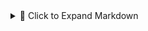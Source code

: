 <details> <summary>📄 Click to Expand Markdown</summary>
# Repository GitHub Actions and Secrets Overview

This document outlines the current GitHub Actions workflows across all repositories in the homelab ecosystem, along with the required GitHub Secrets for each.

_All remotes now use SSH instead of HTTPS to improve security and avoid credential prompts._

---

## 📁 Repository: `homelab-gitops-auditor`

**Workflows:**
- `Daily GitOps Audit` (PowerShell script)

**Secrets Required:**
- _None at this time_

**Notes:**
- Uses built-in `GITHUB_TOKEN` to commit audit reports.
- Will be extended to generate weekly summary reports and email notifications.
- Uses SSH for remote Git operations.

---

## 📁 Repository: `component-ab-gateway`

**Workflows:**
- `Weekly Sync with Upstream`

**Secrets Required:**
- `GH_TOKEN_ADMIN_AB_GATEWAY`: Fine-grained personal access token scoped to this fork, with `Contents: Read & Write`.

**Notes:**
- Keeps forked repository in sync with `AprilBrother/component-ab-gateway` weekly.
- Optionally extend to notify or summarize updates.
- Uses SSH for remote Git operations.

---

## 📁 Repository: `home-assistant-config`

**Workflows:**
- `YAML Lint` (runs on push/PR)

**Secrets Required:**
- _None_

**Notes:**
- Runs `yamllint` to validate configuration YAMLs.
- Consider adding schema or config validation in the future.
- Uses SSH for remote Git operations.

---

## 📁 Repository: `ESPHome`

**Workflows:**
- `Validate ESPHome YAML`

**Secrets Required:**
- _None_

**Notes:**
- Uses `esphome config` to check YAML for errors.
- Can be extended to compile firmware automatically.
- Uses SSH for remote Git operations.

---

## 📁 Repository: `Homelab`

**Workflows:**
- `Weekly Homelab Health Check`

**Secrets Required:**
- _None currently_

**Planned Extensions:**
- Central summary of audit results
- Project status dashboard
- Integration with external notifications (email, webhook)
- Uses SSH for remote Git operations.

---

## 📁 Repository: `halo`

**Workflows:**
- `Weekly Sync with Upstream`
- `Build and Release Halo EPD Firmware`

**Secrets Required:**
- `GH_TOKEN_ADMIN_HALO`: Fine-grained personal access token scoped to this fork, with `Contents: Read & Write`.

**Notes:**
- Original repository belongs to `yashmulgaonkar`.
- Forked to `festion/halo`.
- SSH remote updated:
  ```bash
  git remote set-url origin git@github.com:festion/halo.git
  git remote add upstream git@github.com:yashmulgaonkar/halo.git
  ```
- Keeps forked repository in sync with upstream weekly.
- Add `GH_TOKEN_ADMIN_HALO` secret to enable workflow push.

## 📁 Repository: `community-scripts/ProxmoxVE`

**Workflows:**
- _None configured locally_

**Secrets Required:**
- _None_

**Notes:**
- Third-party repository.
- Read-only access; push access denied.
- Local edits must be maintained in a fork for contributions.

---

## 🔐 Extended Secrets (Planned)

| Secret Name                | Purpose                                          | Scope                      |
|----------------------------|--------------------------------------------------|-----------------------------|
| `GH_TOKEN_ADMIN_AB_GATEWAY` | Push changes to `component-ab-gateway` fork     | `component-ab-gateway` repo|
| `EMAIL_USERNAME`          | Send audit summary emails                       | `homelab-gitops-auditor` (future) |
| `EMAIL_PASSWORD`          | SMTP auth token or app-specific password        | `homelab-gitops-auditor` (future) |
| `GH_TOKEN_ADMIN_HALO`      | Push changes to `halo` fork                     | `halo` repo                |
| `PAT_TOKEN`                | Create GitHub releases for firmware build       | `halo` repo                |


</details>

